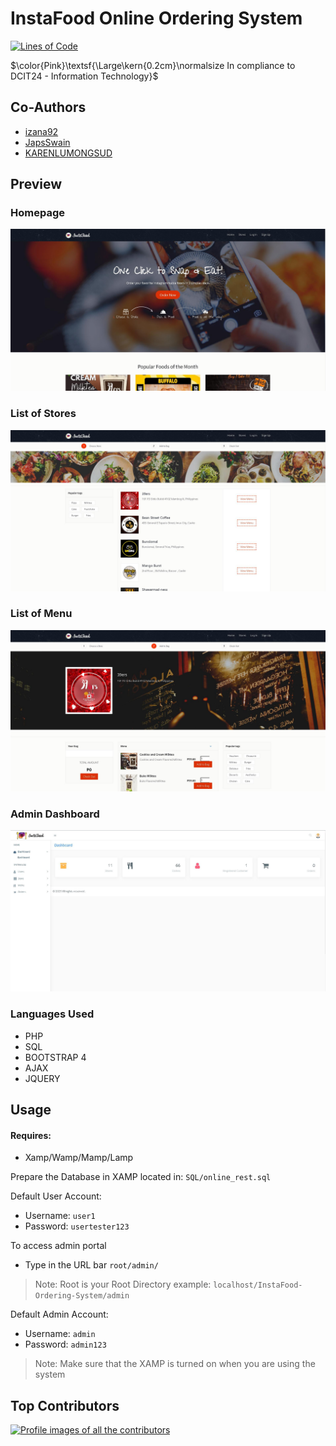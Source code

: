 # InstaFood Online Ordering System
[![Lines of Code](https://sonarcloud.io/api/project_badges/measure?project=pheyth15_InstaFood-Ordering-System&metric=ncloc)](https://sonarcloud.io/summary/new_code?id=pheyth15_InstaFood-Ordering-System)


 $\color{Pink}\textsf{\Large\kern{0.2cm}\normalsize In compliance to  DCIT24 - Information Technology}$ 

## Co-Authors
- [izana92](https://www.github.com/izana92)
- [JapsSwain](https://www.github.com/JapsSwain)
- [KARENLUMONGSUD](https://www.github.com/KARENLUMONGSUD)

## Preview
### Homepage
[![Image](assets/img/preview/preview-home.jpg)](https://github.com/pheyth15/InstaFood-Ordering-System/blob/6da0bc100861acfe1e0cf845ab4545e296346693/assets/img/preview/preview-home.jpg)

### List of Stores

[![Image](assets/img/preview/preview-stores.jpg)](https://github.com/pheyth15/InstaFood-Ordering-System/blob/278802340395c34409d230f13243b7de832ac8ee/assets/img/preview/preview-stores.jpg)


### List of Menu
[![Image](assets/img/preview/preview-menu.jpg)](https://github.com/pheyth15/InstaFood-Ordering-System/blob/278802340395c34409d230f13243b7de832ac8ee/assets/img/preview/preview-menu.jpg)

### Admin Dashboard
[![Image](assets/img/preview/preview-admin.jpg)](https://github.com/pheyth15/InstaFood-Ordering-System/blob/278802340395c34409d230f13243b7de832ac8ee/assets/img/preview/preview-admin.jpg)

### Languages Used
- PHP
- SQL
- BOOTSTRAP 4
- AJAX
- JQUERY

## Usage
#### Requires:
- Xamp/Wamp/Mamp/Lamp

Prepare the Database in XAMP located in:
`SQL/online_rest.sql`

Default User Account:
- Username: `user1`
- Password: `usertester123`

To access admin portal
- Type in the URL bar `root/admin/`

> Note: Root is your Root Directory example: `localhost/InstaFood-Ordering-System/admin`

Default Admin Account:
- Username: `admin`
- Password: `admin123`

>Note: Make sure that the XAMP is turned on when you are using the system

## Top Contributors
[![Profile images of all the contributors](https://contrib.rocks/image?repo=pheyth15/instafood-ordering-system)](https://github.com/pheyth15/InstaFood-Ordering-System/graphs/contributors)

